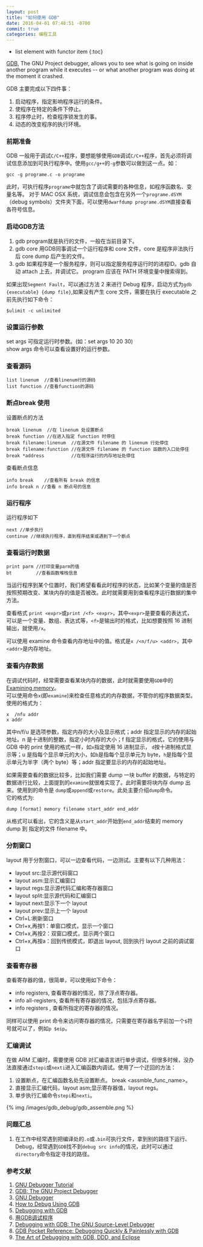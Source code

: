 ```yaml
---
layout: post
title: "如何使用 GDB"
date: 2016-04-01 07:48:51 -0700
commit: true
categories: 编程工具
---
```


* list element with functor item
{:toc}

[GDB](https://www.gnu.org/software/gdb/), The GNU Project debugger, allows you to see what is going on inside another program while it executes -- or what another program was doing at the moment it crashed.

<!--more-->

GDB 主要完成以下四件事：  

1. 启动程序，指定影响程序运行的条件。  
2. 使程序在特定的条件下停止。  
3. 程序停止时，检查程序锁发生的事。  
4. 动态的改变程序的执行环境。  

### 前期准备

GDB 一般用于调试`C/C++`程序，要想能够使用`GDB`调试`C/C++`程序，首先必须将调试信息添加到可执行程序中。使用`gcc/g++`的`-g`参数可以做到这一点。如：

```
gcc -g programe.c -o programe
```
此时，可执行程序`programe`中就包含了调试需要的各种信息，如程序函数名、变量名等。
对于 MAC OSX 系统，调试信息会包含在另外一个`programe.dSYM`（debug symbols）文件夹下面，可以使用`dwarfdump programe.dSYM`直接查看各符号信息。

### 启动GDB方法

1. gdb <programe> program就是执行的文件，一般在当前目录下。  
2. gdb <programe> core 用GDB同事调试一个运行程序和 core 文件，core 是程序非法执行后 core dump 后产生的文件。  
3. gdb <programe> <PID> 如果程序是一个服务程序，则可以指定服务程序运行时的进程ID。gdb 自动 attach 上去，并调试它。 program 应该在 PATH 环境变量中搜索得到。  

如果出现`Segment Fault`，可以通过方法 2 来进行 Debug 程序，启动方式为`gdb {executable} {dump file}`,如果没有产生 core 文件，需要在执行 executable 之前先执行如下命令：  

```
$ulimit -c unlimited
```

### 设置运行参数

set args 可指定运行时参数。(如：set args 10 20 30)    
show args 命令可以查看设置好的运行参数。  

### 查看源码

```
list linenum  //查看linenum行的源码
list function //查看function的源码
```

### 断点break 使用

设置断点的方法
```
break linenum  //在 linenum 处设置断点
break function //在进入指定 function 时停住
break filename:linenum  //在源文件 filename 的 linenum 行处停住
break filename:function //在源文件 filename 的 function 函数的入口处停住
break *address          //在程序运行的内存地址处停住
```

查看断点信息
```
info break    //查看所有 break 的信息
info break n //查看 n 断点号的信息
```

### 运行程序

运行程序如下
```
next //单步执行
continue //继续执行程序，直到程序结束或遇到下一个断点
```

### 查看运行时数据

```
print parm //打印变量parm的值
bt         //查看函数堆栈信息
```

当运行程序到某个位置时，我们希望看看此时程序的状态，比如某个变量的值是否按照预期改变、某块内存的值是否被改。此时就需要用到查看程序运行数据的集中方法。

查看格式 `print <expr>`或`print /<f> <expr>`，其中`<expr>`是要查看的表达式，可以是一个变量、数组、表达式等，`<f>`是输出时的格式，比如想要按照 16 进制输出，就使用`/x`。

可以使用 examine 命令查看内存地址中的值。格式是`x /<n/f/u> <addr>`，其中`<addr>`是内存地址。

### 查看内存数据

在调试代码时，经常需要查看某块内存的数据，此时就需要使用`GDB`中的[Examining memory](http://www.delorie.com/gnu/docs/gdb/gdb_56.html)。  
可以使用命令`x`(即`examine`)来检查任意格式的内存数据，不管你的程序数据类型。使用的格式为：

```
x  /nfu addr
x addr  
```

其中n/f/u 是选项参数，指定内存的大小及显示格式；addr 指定显示的内存的起始地址。n 是十进制的整数，指定小时内存的大小；f 指定显示的格式，它的使用与 GDB 中的 print 使用的格式一样，如`x`指定使用 16 进制显示，
`d`按十进制格式显示等；u 是指每个显示单元的大小，如`b`是指每个显示单元为 byte，`h`是指每个显示单元为半字（两个 byte）等；addr 指定要显示的内存的起始地址。  

如果需要查看的数据比较多，比如我们需要 dump 一块 buffer 的数据，与特定的数据进行比较，上面提到的`examine`就很难实现了。此时需要将块内存 dump 出来。使用到的命令是 `dump`或`append`或`restore`。此处主要介绍`dump`命令。  
它的格式为:  

```
dump [format] memory filename start_addr end_addr
```

从格式可以看出，它的含义是从`start_addr`开始到`end_addr`结束的 memory dump 到 指定的文件 filename 中。  

### 分割窗口

layout 用于分割窗口，可以一边查看代码，一边测试。主要有以下几种用法：  

* layout src:显示源代码窗口
* layout asm:显示汇编窗口
* layout regs:显示源代码汇编和寄存器窗口
* layout split:显示源代码和汇编窗口
* layout next:显示下一个 layout
* layout prev:显示上一个 layout
* Ctrl+L:刷新窗口
* Ctrl+x,再按1：单窗口模式，显示一个窗口
* Ctrl+x,再按2：双窗口模式，显示两个窗口
* Ctrl+x,再按a：回到传统模式，即退出 layout, 回到执行 layout 之前的调试窗口

### 查看寄存器

查看寄存器的值，很简单，可以使用如下命令：

* info registers, 查看寄存器的情况，除了浮点寄存器。  
* info all-registers, 查看所有寄存器的情况，包括浮点寄存器。  
* info registers <regname>, 查看所指定的寄存器的情况。  

同样可以使用 print 命令来访问寄存器的情况，只需要在寄存器名字前加一个`$`符号就可以了，例如`p $eip`。  

### 汇编调试

在做 ARM 汇编时，需要使用 GDB 对汇编语言进行单步调试，但很多时候，没办法直接通过`stepi`或`nexti`进入汇编函数内调试。使用了一个迂回的方法：  

1. 设置断点，在汇编函数名处先设置断点。 break <assmble_func_name>。  
2. 直接显示汇编代码，layout asm;显示寄存器值，layout regs。  
3. 单步执行汇编命令`stepi`和`nexti`。

{% img /images/gdb_debug/gdb_assemble.png %}

### 问题汇总

1. 在工作中经常遇到把编译处的`.o`或`.bin`可执行文件，拿到别的路径下运行、Debug，经常遇到`GDB`找不到`debug src info`的情况，此时可以通过`directory`命令指定寻找的路径。

### 参考文献

1. [GNU Debugger Tutorial](http://www.tutorialspoint.com/gnu_debugger/index.htm)  
2. [GDB: The GNU Project Debugger](https://sourceware.org/gdb/)  
3. [GNU Debugger](https://en.wikipedia.org/wiki/GNU_Debugger)  
4. [How to Debug Using GDB](http://cs.baylor.edu/~donahoo/tools/gdb/tutorial.html)  
5. [Debugging with GDB](http://web.mit.edu/gnu/doc/html/gdb_toc.html)   
6. [用GDB调试程序](http://blog.csdn.net/haoel/article/details/2879)  
7. [Debugging with GDB: The GNU Source-Level Debugger](https://www.amazon.com/Debugging-GDB-GNU-Source-Level-Debugger/dp/1882114884/httpwwwtuto0a-20)  
8. [GDB Pocket Reference: Debugging Quickly & Painlessly with GDB](https://www.amazon.com/GDB-Pocket-Reference-OReilly/dp/0596100272/httpwwwtuto0a-20)  
9. [The Art of Debugging with GDB, DDD, and Eclipse](https://www.amazon.com/Art-Debugging-GDB-DDD-Eclipse/dp/1593271743/ref=sr_1_fkmr1_1?s=books&ie=UTF8&qid=1488032361&sr=1-1-fkmr1&keywords=3.%09The+Art+of+Debugging+with+GDB%2C+DDD%2C+and+Eclipse)  

